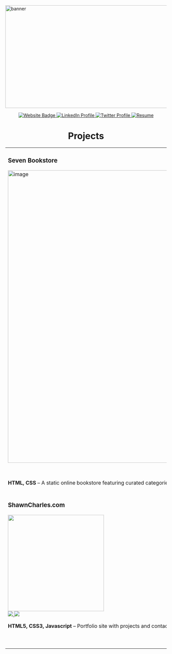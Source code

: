 <img width="1280" height="320" alt="banner" src="https://github.com/user-attachments/assets/65e33830-12f8-4aa6-a155-3da63f8f2e65" />
<p align="center">
  <a href="https://natepy19.wixsite.com/natepyvann" target="_blank">
  <img src="https://img.shields.io/static/v1?label=|&message=WEBSITE&color=23555f&style=plastic&logo=react&logo-color=white" alt="Website Badge"/>
</a>

  <a href="https://www.linkedin.com/in/natepy-vann-153ab9239" target="_blank">
  <img src="https://camo.githubusercontent.com/57fad13d653a6a5ed1e7b53a2a38d1a6c618925918b7c48fd2825422d64b1790/68747470733a2f2f696d672e736869656c64732e696f2f7374617469632f76313f6c6162656c3d7c266d6573736167653d4c494e4b45442d494e26636f6c6f723d636466393938267374796c653d706c6173746963266c6f676f3d6c696e6b6564696e266c6f676f2d636f6c6f723d7768697465" alt="LinkedIn Profile" />
</a>


  <a href="#">
    <img src="https://camo.githubusercontent.com/f965d4c8901032f4970045299ffe866f5f3add9559671b3c99b88ff18d1bf7a6/68747470733a2f2f696d672e736869656c64732e696f2f7374617469632f76313f6c6162656c3d7c266d6573736167653d5457495454455226636f6c6f723d323335353566267374796c653d706c6173746963266c6f676f3d74776974746572266c6f676f2d636f6c6f723d7768697465" alt = "Twitter Profile" />
  </a>
  <a href="https://drive.google.com/file/d/1IEXeb0hxN0PwMNTug0zdh598WKS2S8C_/view?usp=drive_link">
    <img src="https://camo.githubusercontent.com/d8227430855e6256bb09e5a62ed2d43e9c7075fa937f7de166343988aeb816ea/68747470733a2f2f696d672e736869656c64732e696f2f7374617469632f76313f6c6162656c3d7c266d6573736167653d524553554d4526636f6c6f723d323335353566267374796c653d706c6173746963266c6f676f3d7265616374266c6f676f2d636f6c6f723d7768697465" alt="Resume" />
  </a>
</p>

<h1 align="center">Projects</h1>

<table>
  <tr>
<!--     Seven bookstore -->
    <td width="50%" valign="top">
      <h3>Seven Bookstore</h3>
      <img width="1895" height="911" alt="image" src="https://github.com/user-attachments/assets/f0fb60bb-fc56-4453-b4d2-73146c3bc241" width = "100%"/>
      <br/>
      <p align="center" dir="auto">
         <a href="https://github.com/starieeee/sevenBookstore.git">
        <img src="https://camo.githubusercontent.com/efdf02df4e564b93ecf69e421e9979b75afebfa9b5824816fb8bf64aa47c4c60/68747470733a2f2f696d672e736869656c64732e696f2f7374617469632f76313f6c6162656c3d7c266d6573736167653d5245504f26636f6c6f723d323335353566267374796c653d706c6173746963266c6f676f3d676974687562266c6f676f2d636f6c6f723d7768697465"/>
      </a>
      <a href="https://sevenbookstore.netlify.app">
        <img src="https://camo.githubusercontent.com/b0f0632f6ef6784735d7cd99b0eacb2464521058fa9ac4872591d4bba67333e0/68747470733a2f2f696d672e736869656c64732e696f2f7374617469632f76313f6c6162656c3d7c266d6573736167653d5745425349544526636f6c6f723d636466393938267374796c653d706c6173746963266c6f676f3d776f72647072657373266c6f676f2d636f6c6f723d7768697465"/>
      </a>
      </p>
      <p><b>HTML, CSS</b> – A static online bookstore featuring curated categories in Khmer, book covers with prices, and “Buy Now” buttons. Deployed with Netlify.</p>
    </td>
<!--     End of Seven Bookstore -->
    <td width="50%" valign="top">
      <h3>Rigley 2: "Flappy Bug"</h3>
      <img src="https://your-image-link.png" width="300px"/>
      <br/>
      <a href="https://github.com/your-repo">
        <img src="https://img.shields.io/badge/-Repo-black?logo=github&style=for-the-badge"/>
      </a>
      <a href="https://your-website-link.com">
        <img src="https://img.shields.io/badge/-Website-brightgreen?logo=wordpress&style=for-the-badge"/>
      </a>
      <p><b>Javascript & Phaser.js</b> – Jumping through firewalls "Flappy Bird" style!</p>
    </td>
  </tr>
  <tr>
    <td width="50%" valign="top">
      <h3>ShawnCharles.com</h3>
      <img src="https://your-image-link.png" width="300px"/>
      <br/>
      <a href="https://github.com/your-repo">
        <img src="https://img.shields.io/badge/-Repo-black?logo=github&style=for-the-badge"/>
      </a>
      <a href="https://shawncharles.com">
        <img src="https://img.shields.io/badge/-Website-brightgreen?logo=wordpress&style=for-the-badge"/>
      </a>
      <p><b>HTML5, CSS3, Javascript</b> – Portfolio site with projects and contact info.</p>
    </td>
    <td width="50%" valign="top">
      <h3>Matching Cards</h3>
      <img src="https://your-image-link.png" width="300px"/>
      <br/>
      <a href="https://github.com/your-repo">
        <img src="https://img.shields.io/badge/-Repo-black?logo=github&style=for-the-badge"/>
      </a>
      <a href="https://your-website-link.com">
        <img src="https://img.shields.io/badge/-Website-brightgreen?logo=wordpress&style=for-the-badge"/>
      </a>
      <p><b>HTML5, CSS3, Javascript</b> – Card matching game featuring Pokémon & Magic cards.</p>
    </td>
  </tr>
</table>

